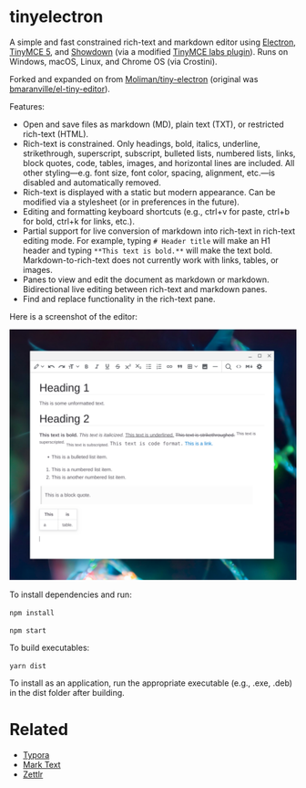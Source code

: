 # tinyelectron

A simple and fast constrained rich-text and markdown editor using [Electron](https://www.electronjs.org/), [TinyMCE 5](https://github.com/tinymce/tinymce), and [Showdown](https://github.com/showdownjs/showdown) (via a modified [TinyMCE labs plugin](https://www.tiny.cloud/labs/markdown/)). Runs on Windows, macOS, Linux, and Chrome OS (via Crostini).

Forked and expanded on from [Moliman/tiny-electron](https://github.com/Moliman/tiny-electron) (original was [bmaranville/el-tiny-editor](https://github.com/bmaranville/el-tiny-editor)).

Features:

* Open and save files as markdown (MD), plain text (TXT), or restricted rich-text (HTML).
* Rich-text is constrained. Only headings, bold, italics, underline, strikethrough, superscript, subscript, bulleted lists, numbered lists, links, block quotes, code, tables, images, and horizontal lines are included. All other styling—e.g. font size, font color, spacing, alignment, etc.—is disabled and automatically removed.
* Rich-text is displayed with a static but modern appearance. Can be modified via a stylesheet (or in preferences in the future).
* Editing and formatting keyboard shortcuts (e.g., ctrl+v for paste, ctrl+b for bold, ctrl+k for links, etc.).
* Partial support for live conversion of markdown into rich-text in rich-text editing mode. For example, typing `# Header title` will make an H1 header and typing `**This text is bold.**` will make the text bold. Markdown-to-rich-text does not currently work with links, tables, or images.
* Panes to view and edit the document as markdown or markdown. Bidirectional live editing between rich-text and markdown panes.
* Find and replace functionality in the rich-text pane.

Here is a screenshot of the editor:

[![](screenshot.png)](screenshot.png?raw=true)

To install dependencies and run:

`npm install`

`npm start`

To build executables:

`yarn dist`

To install as an application, run the appropriate executable (e.g., .exe, .deb) in the dist folder after building.

# Related

* [Typora](https://typora.io/)
* [Mark Text](https://github.com/marktext/marktext)
* [Zettlr](https://github.com/Zettlr/Zettlr)

